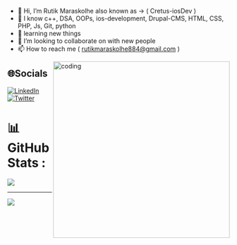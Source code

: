 - 👋 Hi, I’m  Rutik Maraskolhe also known as -> ( Cretus-iosDev )
- 👀 I know c++, DSA, OOPs, ios-development, Drupal-CMS, HTML, CSS, PHP, Js, Git, python
- 🌱 learning new things
- 💞️ I’m looking to collaborate on with new people
- 📫 How to reach me ( rutikmaraskolhe884@gmail.com )

<img align="right" alt="coding" width="400" src="https://user-images.githubusercontent.com/84556881/213872009-ecd830f1-86d9-4239-8dc4-a7360657b3fe.png">

<!---
Cretus-iosDev/Cretus-iosDev is a ✨ special ✨ repository because its `README.md` (this file) appears on your GitHub profile.
You can click the Preview link to take a look at your changes.
--->

<!-- [![@cretusdev's Holopin board](https://holopin.io/api/user/board?user=cretusdev)](https://holopin.io/@cretusdev) -->

## 🌐Socials
 [![LinkedIn](https://img.shields.io/badge/LinkedIn-%230077B5.svg?logo=linkedin&logoColor=white)](https://www.linkedin.com/in/rutik-maraskolhe-358a24207/) 
 [![Twitter](https://img.shields.io/badge/Twitter-%231DA1F2.svg?logo=Twitter&logoColor=white)](https://twitter.com/@1413Rutik) 


# 📊GitHub Stats :


![](https://github-readme-stats.vercel.app/api/top-langs/?username=Cretus-iosDev&theme=great-gatsby&hide_border=false&include_all_commits=true&count_private=false&layout=compact)



---
[![](https://visitcount.itsvg.in/api?id=Cretus-Dev&icon=5&color=7)](https://visitcount.itsvg.in)

